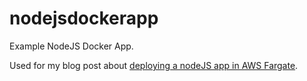 # nodejsdockerapp
Example NodeJS Docker App.

Used for my blog post about [deploying a nodeJS app in AWS Fargate](https://andrewrowell.blog/2019/10/06/deploying-a-nodejs-app-in-aws-fargate/).
